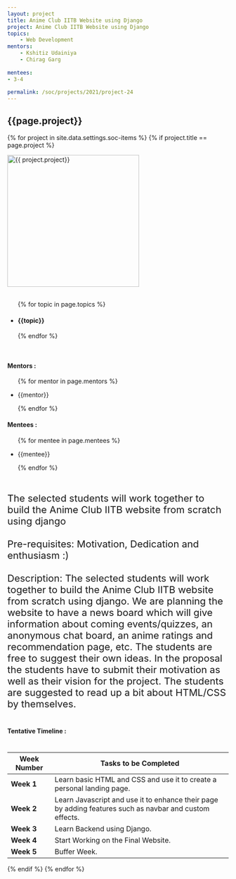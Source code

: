 ```yaml
---
layout: project
title: Anime Club IITB Website using Django
project: Anime Club IITB Website using Django
topics:
    - Web Development
mentors:
    - Kshitiz Udainiya
    - Chirag Garg      
    
mentees:
- 3-4
    
permalink: /soc/projects/2021/project-24
---
```


<h2 class="display1 m-3 p-3 text-center">{{page.project}}</h2>

{% for project in site.data.settings.soc-items %}
{% if project.title == page.project %}
<div>
    <img src="{{ site.baseurl }}/{{ project.image }}"  width = "300" height="300" alt="{{ project.project}}" class="border rounded img-soc">
</div>
<div>
    <br>
    <ul>
        {% for topic in page.topics %}
        <li><h4 class="text-primary text-center">{{topic}}</h4></li>
        {% endfor %}
    </ul>
    <br>
    <h4 class="display3  ">Mentors :</h4> 
    <ul>
        {% for mentor in page.mentors %}
        <li><p class="lead">{{mentor}}</p></li>
        {% endfor %}
    </ul>
    <h4 class="display3  ">Mentees :</h4> 
    <ul>
        {% for mentee in page.mentees %}
        <li><p class="lead">{{mentee}}</p></li>
        {% endfor %}
    </ul>
</div>
<div>
    <p class="display3" style = "font-size:22px;" >
        <br>
        The selected students will work together to build the Anime Club IITB website from scratch using django
        <br><br>
        Pre-requisites: Motivation, Dedication and enthusiasm :)
        <br><br>
        Description: The selected students will work together to build the Anime Club IITB website from scratch using django. We are planning the website to have a news board which will give information about coming events/quizzes, an anonymous chat board, an anime ratings and recommendation page, etc. The students are free to suggest their own ideas. In the proposal the students have to submit their motivation as well as their vision for the project. The students are suggested to read up a bit about HTML/CSS by themselves.
        <br>
    </p>
</div>
<div>
    <h4 class="display3" style="margin:40px 0px 40px 0px;">Tentative Timeline :</h4>
    <table class="table table-striped">
  <thead>
    <tr>
      <th>Week Number</th>
      <th>Tasks to be Completed</th>
    </tr>
  </thead>
  <tbody>
    <tr>
      <td><strong>Week 1</strong></td>
      <td>Learn basic HTML and CSS and use it to create a personal landing page.</td>
    </tr>
    <tr>
      <td><strong>Week 2</strong></td>
      <td>Learn Javascript and use it to enhance their page by adding features such as navbar and custom effects.</td>
    </tr>
    <tr>
      <td><strong>Week 3</strong></td>
      <td>Learn Backend using Django.</td>
    </tr>
    <tr>
      <td><strong>Week 4</strong></td>
      <td>Start Working on the Final Website.</td>
    </tr>
    <tr>
      <td><strong>Week 5</strong></td>
      <td>Buffer Week.</td>
    </tr>
  </tbody>
</table>
</div>
{% endif %}
{% endfor %}
